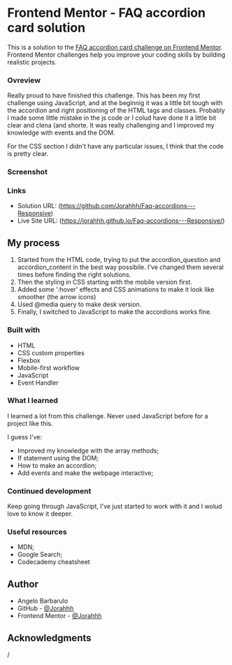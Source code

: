 # Frontend Mentor - FAQ accordion card solution

This is a solution to the [FAQ accordion card challenge on Frontend Mentor](https://www.frontendmentor.io/challenges/faq-accordion-card-XlyjD0Oam). Frontend Mentor challenges help you improve your coding skills by building realistic projects. 


### Ovreview

Really proud to have finished this challenge. 
This has been my first challenge using JavaScript, and at the beginnig it was a little bit tough with the accordion and right positioning of the HTML tags and classes. Probably I made some little mistake in the js code or I colud have done it a little bit clear and clena (and shorte. 
It was really challenging and I improved my knowledge with events and the DOM.

For the CSS section I didn't have any particular issues, I think that the code is pretty clear. 

### Screenshot


### Links

- Solution URL: (https://github.com/Jorahhh/Faq-accordions---Responsive)
- Live Site URL: (https://jorahhh.github.io/Faq-accordions---Responsive/)

## My process

1) Started from the HTML code, trying to put the accordion_question and accordion_content in the best way possibile. I've changed them several times before finding the right solutions.
2) Then the styling in CSS starting with the mobile version first.
3) Added some ':hover' effects and CSS animations to make it look like smoother (the arrow icons)
4) Used @media query to make desk version.
5) Finally, I switched to JavaScript to make the accordions works fine.


### Built with

- HTML
- CSS custom properties
- Flexbox
- Mobile-first workflow
- JavaScript
- Event Handler


### What I learned

I learned a lot from this challenge. Never used JavaScript before for a project like this. 

I guess I've:

- Improved my knowledge with the array methods;
- If statement using the DOM;
- How to make an accordion;
- Add events and make the webpage interactive;


### Continued development

Keep going through JavaScript, I've just started to work with it and I wolud love to know it deeper.


### Useful resources

- MDN;
- Google Search;
- Codecademy cheatsheet

## Author

- Angelo Barbarulo
- GitHub - [@Jorahhh](https://github.com/Jorahhh)
- Frontend Mentor - [@Jorahhh](https://www.frontendmentor.io/profile/Jorahhh)


## Acknowledgments

/

